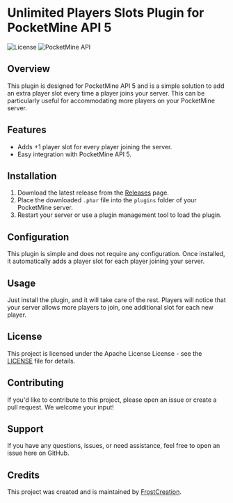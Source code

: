 # Unlimited Players Slots Plugin for PocketMine API 5

![License](https://img.shields.io/badge/license-Apache-blue.svg)
![PocketMine API](https://img.shields.io/badge/PocketMine%20API-PM5-success.svg)

## Overview

This plugin is designed for PocketMine API 5 and is a simple solution to add an extra player slot every time a player joins your server. This can be particularly useful for accommodating more players on your PocketMine server.

## Features

- Adds +1 player slot for every player joining the server.
- Easy integration with PocketMine API 5.

## Installation

1. Download the latest release from the [Releases](https://github.com/Frost-Creations/FrostUnlimitedSlots) page.
2. Place the downloaded `.phar` file into the `plugins` folder of your PocketMine server.
3. Restart your server or use a plugin management tool to load the plugin.

## Configuration

This plugin is simple and does not require any configuration. Once installed, it automatically adds a player slot for each player joining your server.

## Usage

Just install the plugin, and it will take care of the rest. Players will notice that your server allows more players to join, one additional slot for each new player.

## License

This project is licensed under the Apache License License - see the [LICENSE](LICENSE) file for details.

## Contributing

If you'd like to contribute to this project, please open an issue or create a pull request. We welcome your input!

## Support

If you have any questions, issues, or need assistance, feel free to open an issue here on GitHub.

## Credits

This project was created and is maintained by [FrostCreation](https://github.com/Frost-Creations).
